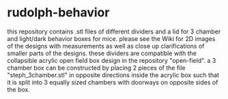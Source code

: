 # rudolph-behavior
this repository contains .stl files of different dividers and a lid for 3 chamber and light/dark behavior boxes for mice. please see the Wiki for 2D images of the designs with measurements as well as close up clarifications of smaller parts of the designs.
these dividers are compatible with the collapsible acrylic open field box design in the repository "open-field".
a 3 chamber box can be constructed by placing 2 pieces of the file "steph_3chamber.stl" in opposite directions inside the acrylic box such that it is split into 3 equally sized chambers with doorways on opposite sides of the box.
